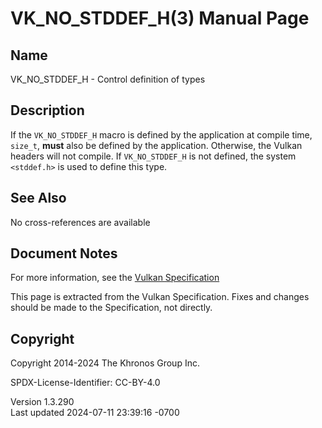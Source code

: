 # VK_NO_STDDEF_H(3) Manual Page

## Name

VK_NO_STDDEF_H - Control definition of types



## <a href="#_description" class="anchor"></a>Description

If the `VK_NO_STDDEF_H` macro is defined by the application at compile
time, `size_t`, **must** also be defined by the application. Otherwise,
the Vulkan headers will not compile. If `VK_NO_STDDEF_H` is not defined,
the system `<stddef.h>` is used to define this type.

## <a href="#_see_also" class="anchor"></a>See Also

No cross-references are available

## <a href="#_document_notes" class="anchor"></a>Document Notes

For more information, see the <a
href="https://registry.khronos.org/vulkan/specs/1.3-extensions/html/vkspec.html#boilerplate-platform-specific-header-control"
target="_blank" rel="noopener">Vulkan Specification</a>

This page is extracted from the Vulkan Specification. Fixes and changes
should be made to the Specification, not directly.

## <a href="#_copyright" class="anchor"></a>Copyright

Copyright 2014-2024 The Khronos Group Inc.

SPDX-License-Identifier: CC-BY-4.0

Version 1.3.290  
Last updated 2024-07-11 23:39:16 -0700
